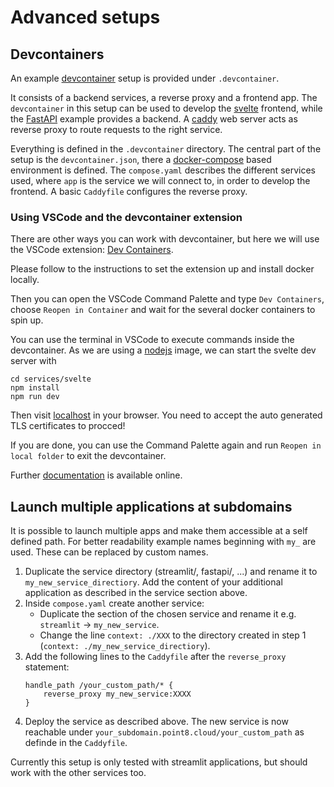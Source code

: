 # Advanced setups

## Devcontainers

An example [devcontainer](https://containers.dev) setup is provided under `.devcontainer`.

It consists of a backend services, a reverse proxy and a frontend app. The `devcontainer` in this setup can be used to develop the [svelte](https://svelte.dev) frontend, while the [FastAPI](https://fastapi.tiangolo.com) example provides a backend. A [caddy](https://caddyserver.com/) web server acts as reverse proxy to route requests to the right service.

Everything is defined in the `.devcontainer` directory. The central part of the setup is the `devcontainer.json`, there a [docker-compose](https://docs.docker.com/compose/) based environment is defined. The `compose.yaml` describes the different services used, where `app` is the service we will connect to, in order to develop the frontend. A basic `Caddyfile` configures the reverse proxy.

### Using VSCode and the devcontainer extension

There are other ways you can work with devcontainer, but here we will use the VSCode extension: [Dev Containers](https://marketplace.visualstudio.com/items?itemName=ms-vscode-remote.remote-containers).

Please follow to the instructions to set the extension up and install docker locally.

Then you can open the VSCode Command Palette and type `Dev Containers`, choose `Reopen in Container` and wait for the several docker containers to spin up.

You can use the terminal in VSCode to execute commands inside the devcontainer. As we are using a [nodejs](https://nodejs.org) image, we can start the svelte dev server with

```
cd services/svelte
npm install
npm run dev
```

Then visit [localhost](https://localhost) in your browser. You need to accept the auto generated TLS certificates to procced!

If you are done, you can use the Command Palette again and run `Reopen in local folder` to exit the devcontainer.

Further [documentation](https://code.visualstudio.com/docs/remote/remote-overview) is available online.

## Launch multiple applications at subdomains

It is possible to launch multiple apps and make them accessible at a self defined path. For better readability example names beginning with `my_` are used. These can be replaced by custom names.
1. Duplicate the service directory (streamlit/, fastapi/, ...) and rename it to `my_new_service_directiory`. Add the content of your additional application as described in the service section above.
2. Inside `compose.yaml` create another service:
    - Duplicate the section of the chosen service and rename it e.g. `streamlit` -> `my_new_service`.
    - Change the line `context: ./XXX` to the directory created in step 1 (`context: ./my_new_service_directiory`).
3. Add the following lines to the `Caddyfile` after the `reverse_proxy` statement:
    ```
    handle_path /your_custom_path/* {
        reverse_proxy my_new_service:XXXX 
    }
    ```
4. Deploy the service as described above. The new service is now reachable under `your_subdomain.point8.cloud/your_custom_path` as definde in the `Caddyfile`.

Currently this setup is only tested with streamlit applications, but should work with the other services too.
